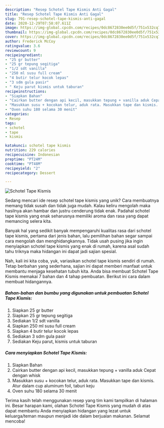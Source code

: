 ```yaml
---
description: "Resep Schotel Tape Kismis Anti Gagal"
title: "Resep Schotel Tape Kismis Anti Gagal"
slug: 791-resep-schotel-tape-kismis-anti-gagal
date: 2020-12-29T07:58:07.611Z
image: https://img-global.cpcdn.com/recipes/0dc8672830ee0d5f/751x532cq70/schotel-tape-kismis-foto-resep-utama.jpg
thumbnail: https://img-global.cpcdn.com/recipes/0dc8672830ee0d5f/751x532cq70/schotel-tape-kismis-foto-resep-utama.jpg
cover: https://img-global.cpcdn.com/recipes/0dc8672830ee0d5f/751x532cq70/schotel-tape-kismis-foto-resep-utama.jpg
author: Frederick McCoy
ratingvalue: 3.6
reviewcount: 9
recipeingredient:
- "25 gr butter"
- "25 gr tepung segitiga"
- "1/2 sdt vanilla"
- "250 ml susu full cream"
- "4 butir telur kocok lepas"
- "3 sdm gula pasir"
- " Keju parut kismis untuk taburan"
recipeinstructions:
- "Siapkan Bahan"
- "Cairkan butter dengan api kecil, masukkan tepung + vanilla aduk Cepat dengan whisk"
- "Masukkan susu + kocokan telur, aduk rata. Masukkan tape dan kismis. Atur dalam cup aluminum foil, taburi keju"
- "Oven suhu 180 selama 30 menit"
categories:
- Resep
tags:
- schotel
- tape
- kismis

katakunci: schotel tape kismis 
nutrition: 229 calories
recipecuisine: Indonesian
preptime: "PT24M"
cooktime: "PT48M"
recipeyield: "2"
recipecategory: Dessert

---
```



![Schotel Tape Kismis](https://img-global.cpcdn.com/recipes/0dc8672830ee0d5f/751x532cq70/schotel-tape-kismis-foto-resep-utama.jpg)

Sedang mencari ide resep schotel tape kismis yang unik? Cara membuatnya memang tidak susah dan tidak juga mudah. Kalau keliru mengolah maka hasilnya akan hambar dan justru cenderung tidak enak. Padahal schotel tape kismis yang enak seharusnya memiliki aroma dan rasa yang dapat memancing selera kita.



Banyak hal yang sedikit banyak mempengaruhi kualitas rasa dari schotel tape kismis, pertama dari jenis bahan, lalu pemilihan bahan segar sampai cara mengolah dan menghidangkannya. Tidak usah pusing jika ingin menyiapkan schotel tape kismis yang enak di rumah, karena asal sudah tahu triknya maka hidangan ini dapat jadi sajian spesial.


Nah, kali ini kita coba, yuk, variasikan schotel tape kismis sendiri di rumah. Tetap berbahan yang sederhana, sajian ini dapat memberi manfaat untuk membantu menjaga kesehatan tubuh kita. Anda bisa membuat Schotel Tape Kismis memakai 7 bahan dan 4 tahap pembuatan. Berikut ini cara dalam membuat hidangannya.

<!--inarticleads1-->

##### Bahan-bahan dan bumbu yang digunakan untuk pembuatan Schotel Tape Kismis:

1. Siapkan 25 gr butter
1. Siapkan 25 gr tepung segitiga
1. Sediakan 1/2 sdt vanilla
1. Siapkan 250 ml susu full cream
1. Siapkan 4 butir telur kocok lepas
1. Sediakan 3 sdm gula pasir
1. Sediakan  Keju parut, kismis untuk taburan




<!--inarticleads2-->

##### Cara menyiapkan Schotel Tape Kismis:

1. Siapkan Bahan
1. Cairkan butter dengan api kecil, masukkan tepung + vanilla aduk Cepat dengan whisk
1. Masukkan susu + kocokan telur, aduk rata. Masukkan tape dan kismis. Atur dalam cup aluminum foil, taburi keju
1. Oven suhu 180 selama 30 menit




Terima kasih telah menggunakan resep yang tim kami tampilkan di halaman ini. Besar harapan kami, olahan Schotel Tape Kismis yang mudah di atas dapat membantu Anda menyiapkan hidangan yang lezat untuk keluarga/teman maupun menjadi ide dalam berjualan makanan. Selamat mencoba!
